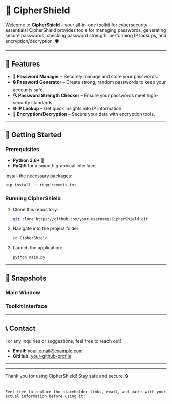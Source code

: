 # 🔐 CipherShield

Welcome to **CipherShield** – your all-in-one toolkit for cybersecurity essentials! CipherShield provides tools for managing passwords, generating secure passwords, checking password strength, performing IP lookups, and encryption/decryption. 🛡️

---

## 📜 Features

- **🔑 Password Manager** – Securely manage and store your passwords.
- **🔒 Password Generator** – Create strong, random passwords to keep your accounts safe.
- **🔍 Password Strength Checker** – Ensure your passwords meet high-security standards.
- **🌐 IP Lookup** – Get quick insights into IP information.
- **🔐 Encryption/Decryption** – Secure your data with encryption tools.

---

## 🚀 Getting Started

### Prerequisites

- **Python 3.6+** 🐍
- **PyQt5** for a smooth graphical interface.

Install the necessary packages:
```bash
pip install -r requirements.txt
```

### Running CipherShield

1. Clone this repository:
   ```bash
   git clone https://github.com/your-username/CipherShield.git
   ```
2. Navigate into the project folder:
   ```bash
   cd CipherShield
   ```
3. Launch the application:
   ```bash
   python main.py
   ```

---

## 📸 Snapshots

### Main Window


### Toolkit Interface


---

## 📞 Contact

For any inquiries or suggestions, feel free to reach out!

- **Email:** your-email@example.com
- **GitHub:** [your-github-profile](https://github.com/your-username)

---


---

Thank you for using CipherShield! Stay safe and secure. 🔒
``` 

Feel free to replace the placeholder links, email, and paths with your actual information before using it!

